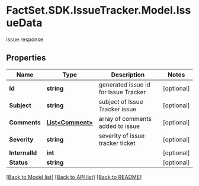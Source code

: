 # FactSet.SDK.IssueTracker.Model.IssueData
issue response

## Properties

Name | Type | Description | Notes
------------ | ------------- | ------------- | -------------
**Id** | **string** | generated issue id for Issue Tracker | [optional] 
**Subject** | **string** | subject of Issue Tracker issue | [optional] 
**Comments** | [**List&lt;Comment&gt;**](Comment.md) | array of comments added to issue | [optional] 
**Severity** | **string** | severity of issue tracker ticket | [optional] 
**InternalId** | **int** |  | [optional] 
**Status** | **string** |  | [optional] 

[[Back to Model list]](../README.md#documentation-for-models) [[Back to API list]](../README.md#documentation-for-api-endpoints) [[Back to README]](../README.md)

